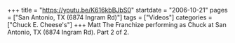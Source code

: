 +++
title = "https://youtu.be/K616kbBJbS0"
startdate = "2006-10-21"
pages = ["San Antonio, TX (6874 Ingram Rd)"]
tags = ["Videos"]
categories = ["Chuck E. Cheese's"]
+++
Matt The Franchize performing as Chuck at San Antonio, TX (6874 Ingram Rd). Part 2 of 2. 
